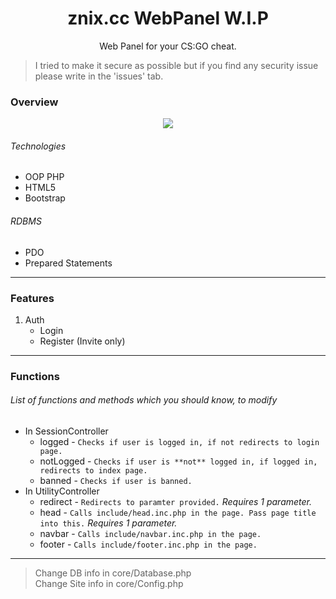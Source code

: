 <h1 align="center">znix.cc WebPanel W.I.P</h1>
<p align="center">Web Panel for your CS:GO cheat.</p>

> I tried to make it secure as possible but if you find any security issue please write in the 'issues' tab.


### Overview
<p align="center">
  <img src="https://i.imgur.com/VB2ial8.png" />
</p>

###### Technologies
* OOP PHP
* HTML5
* Bootstrap
###### RDBMS
* PDO
* Prepared Statements

---

### Features
1. Auth
	* Login
	* Register (Invite only)

---

### Functions 
###### List of functions and methods which you should know, to modify
* In SessionController
	* logged - `Checks if user is logged in, if not redirects to login page.` 
	* notLogged - `Checks if user is **not** logged in, if logged in, redirects to index page.`
	* banned - `Checks if user is banned.`
* In UtilityController
	* redirect - `Redirects to paramter provided.` *Requires 1 parameter.*
	* head - `Calls include/head.inc.php in the page. Pass page title into this.` *Requires 1 parameter.*
	* navbar - `Calls include/navbar.inc.php in the page.`
	* footer - `Calls include/footer.inc.php in the page.`

---

> Change DB info in core/Database.php <br>
> Change Site info in core/Config.php
